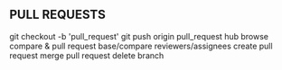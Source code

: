 PULL REQUESTS
-------------
git checkout -b 'pull_request'
git push origin pull_request
hub browse
compare & pull request
base/compare
reviewers/assignees
create pull request
merge pull request
delete branch
